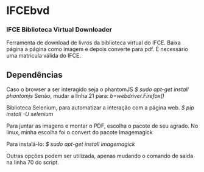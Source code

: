 # IFCEbvd
### IFCE Biblioteca Virtual Downloader

  Ferramenta de download de livros da biblioteca virtual do IFCE.
  Baixa página a página como imagem e depois converte para pdf.
  É necessário uma matricula válida do IFCE.

## Dependências
  Caso o browser a ser interagido seja o phantomJS
  *$ sudo apt-get install phantomjs*
  Senão, mudar a linha 21 para:
  *b=webdriver.Firefox()*

  Biblioteca Selenium, para automatizar a interação com a página web.
  *$ pip install -U selenium*

  Para juntar as imagens e montar o PDF, escolha o pacote de seu agrado. No linux, minha escolha foi o convert do pacote Imagemagick

  Para instalá-lo:
  *$ sudo apt-get install imagemagick*

  Outras opções podem ser utilizada, apenas mudando o comando de saida na linha 70 do script.

